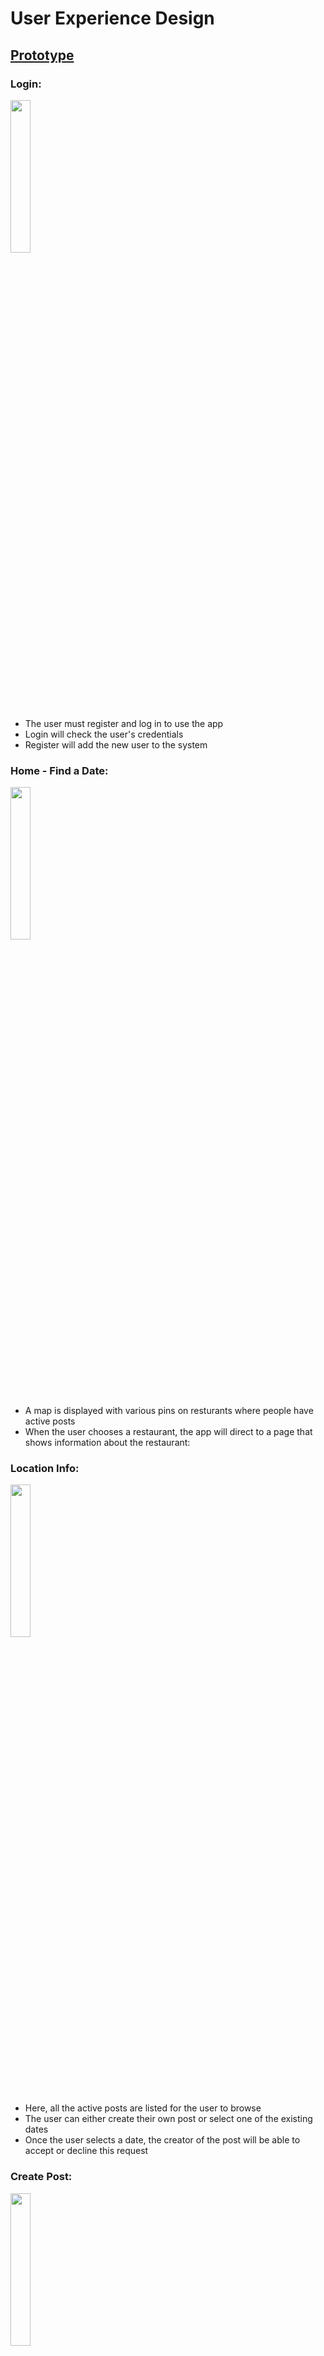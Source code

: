 # User Experience Design

## **[Prototype](https://www.figma.com/proto/NrtB8ONdhaRjqkqnG6YRrf/DinnerDate?node-id=30%3A96&scaling=scale-down&page-id=0%3A1&starting-point-node-id=30%3A96)**

### Login:

<img src="./ux-design/login.png" width="25%">

- The user must register and log in to use the app
- Login will check the user's credentials 
- Register will add the new user to the system 

### Home - Find a Date:

<img src="./ux-design/find_create_date.png" width="25%">

- A map is displayed with various pins on resturants where people have active posts 
- When the user chooses a restaurant, the app will direct to a page that shows information about the restaurant:

### Location Info:

<img src="./ux-design/location_info.png" width="25%">

- Here, all the active posts are listed for the user to browse
- The user can either create their own post or select one of the existing dates 
- Once the user selects a date, the creator of the post will be able to accept or decline this request

### Create Post:

<img src="./ux-design/create_post.png" width="25%">

- The user can create a post at the selected resturnat by filling out the form 

### Home - Date Posted:

<img src="./ux-design/post.png" width="25%">

- When the user creates a post, this will become their new home screen 
- Here the user can see all the people who have responded to their post and choose one to go on a date with
- When the user clicks on a diner, you get brought to their profile

### Date Profile:

<img src="./ux-design/diner_profile.png" width="25%">

- Here the user can view the profile of the user who accepted the post 
- The user has the option to accept or decline 

### Home - Date Confirmed:

<img src="./ux-design/date_confirmed.png" width="25%">

- When a date is confirmed, this will be the new home page
- Here, the user can chat with the other user, get directions to the resturant (opens google maps), edit the date, or cancel 

### Edit Post:

<img src="./ux-design/edit_post.png" width="25%">

- Here the user can edit the details of their active post 

### All Conversations:

<img src="./ux-design/conversations.png" width="25%">

- This page displays all the user's prior and current conversations 

### Chat:

<img src="./ux-design/message.png" width="25%">

- Here is the messaging feature where users can chat with their dates 

### My Profile:

<img src="./ux-design/my_profile.png" width="25%">

- The user's profile info is displayed here with options to edit 